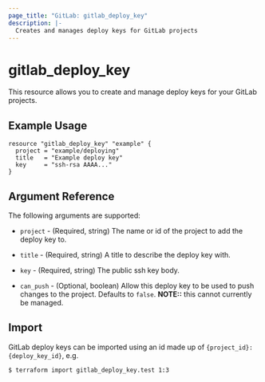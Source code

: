 ```yaml
---
page_title: "GitLab: gitlab_deploy_key"
description: |-
  Creates and manages deploy keys for GitLab projects
---
```


# gitlab\_deploy\_key

This resource allows you to create and manage deploy keys for your GitLab projects.


## Example Usage

```hcl
resource "gitlab_deploy_key" "example" {
  project = "example/deploying"
  title   = "Example deploy key"
  key     = "ssh-rsa AAAA..."
}
```

## Argument Reference

The following arguments are supported:

* `project` - (Required, string) The name or id of the project to add the deploy key to.

* `title` - (Required, string) A title to describe the deploy key with.

* `key` - (Required, string) The public ssh key body.

* `can_push` - (Optional, boolean) Allow this deploy key to be used to push changes to the project.  Defaults to `false`. **NOTE::** this cannot currently be managed.

## Import

GitLab deploy keys can be imported using an id made up of `{project_id}:{deploy_key_id}`, e.g.

```
$ terraform import gitlab_deploy_key.test 1:3
```
